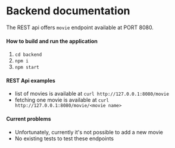 # Backend documentation
The REST api offers `movie` endpoint available at PORT 8080.

#### How to build and run the application
1. `cd backend`
2. `npm i`
3. `npm start`

#### REST Api examples
- list of movies is available at `curl http://127.0.0.1:8080/movie`
- fetching one movie is available at `curl http://127.0.0.1:8080/movie/<movie name>`

#### Current problems
- Unfortunately, currently it's not possible to add a new movie
- No existing tests to test these endpoints